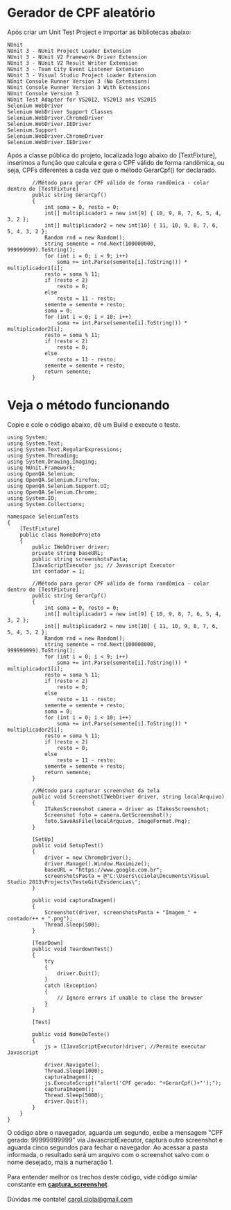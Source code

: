 # Gerador de CPF aleatório

Após criar um Unit Test Project e importar as bibliotecas abaixo:
```
NUnit
NUnit 3 - NUnit Project Loader Extension
NUnit 3 - NUnit V2 Framework Driver Extension
NUnit 3 - NUnit V2 Result Writer Extension
NUnit 3 - Team City Event Listener Extension
NUnit 3 - Visual Studio Project Loader Extension
NUnit Console Runner Version 3 (No Extensions)
NUnit Console Runner Version 3 With Extensions
NUnit Console Version 3
NUnit Test Adapter for VS2012, VS2013 ans VS2015
Selenium WebDriver
Selenium WebDriver Support Classes
Selenium.WebDriver.ChromeDriver
Selenium.WebDriver.IEDriver
Selenium.Support
Selenium.WebDriver.ChromeDriver
Selenium.WebDriver.IEDriver
```
Após a classe pública do projeto, localizada logo abaixo do [TextFixture], inserimos a função que calcula e gera o CPF válido de forma randômica, ou seja, CPFs diferentes a cada vez que o método GerarCpf() for declarado.
```
        //Método para gerar CPF válido de forma randômica - colar dentro de [TestFixture]
        public string GerarCpf()
        {
            int soma = 0, resto = 0;
            int[] multiplicador1 = new int[9] { 10, 9, 8, 7, 6, 5, 4, 3, 2 };
            int[] multiplicador2 = new int[10] { 11, 10, 9, 8, 7, 6, 5, 4, 3, 2 };
            Random rnd = new Random();
            string semente = rnd.Next(100000000, 999999999).ToString();
            for (int i = 0; i < 9; i++)
                soma += int.Parse(semente[i].ToString()) * multiplicador1[i];
            resto = soma % 11;
            if (resto < 2)
                resto = 0;
            else
                resto = 11 - resto;
            semente = semente + resto;
            soma = 0;
            for (int i = 0; i < 10; i++)
                soma += int.Parse(semente[i].ToString()) * multiplicador2[i];
            resto = soma % 11;
            if (resto < 2)
                resto = 0;
            else
                resto = 11 - resto;
            semente = semente + resto;
            return semente;
        }
```

# Veja o método funcionando

Copie e cole o código abaixo, dê um Build e execute o teste.
```
using System;
using System.Text;
using System.Text.RegularExpressions;
using System.Threading;
using System.Drawing.Imaging;
using NUnit.Framework;
using OpenQA.Selenium;
using OpenQA.Selenium.Firefox;
using OpenQA.Selenium.Support.UI;
using OpenQA.Selenium.Chrome;
using System.IO;
using System.Collections;

namespace SeleniumTests
{
    [TestFixture]
    public class NomeDoProjeto
    {
        public IWebDriver driver;
        private string baseURL;
        public string screenshotsPasta;
        IJavaScriptExecutor js; // Javascript Executor
        int contador = 1;

        //Método para gerar CPF válido de forma randômica - colar dentro de [TestFixture]
        public string GerarCpf()
        {
            int soma = 0, resto = 0;
            int[] multiplicador1 = new int[9] { 10, 9, 8, 7, 6, 5, 4, 3, 2 };
            int[] multiplicador2 = new int[10] { 11, 10, 9, 8, 7, 6, 5, 4, 3, 2 };
            Random rnd = new Random();
            string semente = rnd.Next(100000000, 999999999).ToString();
            for (int i = 0; i < 9; i++)
                soma += int.Parse(semente[i].ToString()) * multiplicador1[i];
            resto = soma % 11;
            if (resto < 2)
                resto = 0;
            else
                resto = 11 - resto;
            semente = semente + resto;
            soma = 0;
            for (int i = 0; i < 10; i++)
                soma += int.Parse(semente[i].ToString()) * multiplicador2[i];
            resto = soma % 11;
            if (resto < 2)
                resto = 0;
            else
                resto = 11 - resto;
            semente = semente + resto;
            return semente;
        }

        //Método para capturar screenshot da tela
        public void Screenshot(IWebDriver driver, string localArquivo)
        {
            ITakesScreenshot camera = driver as ITakesScreenshot;
            Screenshot foto = camera.GetScreenshot();
            foto.SaveAsFile(localArquivo, ImageFormat.Png);
        }

        [SetUp]
        public void SetupTest()
        {
            driver = new ChromeDriver();
            driver.Manage().Window.Maximize();
            baseURL = "https://www.google.com.br";
            screenshotsPasta = @"C:\Users\cciola\Documents\Visual Studio 2013\Projects\TesteGit\Evidencias\";
        }

        public void capturaImagem()
        {
            Screenshot(driver, screenshotsPasta + "Imagem_" + contador++ + ".png");
            Thread.Sleep(500);
        }

        [TearDown]
        public void TeardownTest()
        {
            try
            {
                driver.Quit();
            }
            catch (Exception)
            {
                // Ignore errors if unable to close the browser
            }
        }

        [Test]

        public void NomeDoTeste()
        {
            js = (IJavaScriptExecutor)driver; //Permite executar Javascript

            driver.Navigate();
            Thread.Sleep(1000);
            capturaImagem();
            js.ExecuteScript("alert('CPF gerado: "+GerarCpf()+"');");
            capturaImagem();
            Thread.Sleep(5000);
            driver.Quit();
        }
    }
}
```
O código abre o navegador, aguarda um segundo, exibe a mensagem "CPF gerado: 99999999999" via JavascriptExecutor, captura outro screenshot e aguarda cinco segundos para fechar o navegador.
Ao acessar a pasta informada, o resultado será um arquivo com o screenshot salvo com o nome desejado, mais a numeração 1.
<br></br>
Para entender melhor os trechos deste código, vide código similar constante em <a href="https://github.com/CarolCiola/SeleniumWebdriver_CSharp/blob/master/captura_screenshot.md"><b>captura_screenshot</b></a>.
<br></br>
Dúvidas me contate! carol.ciola@gmail.com
